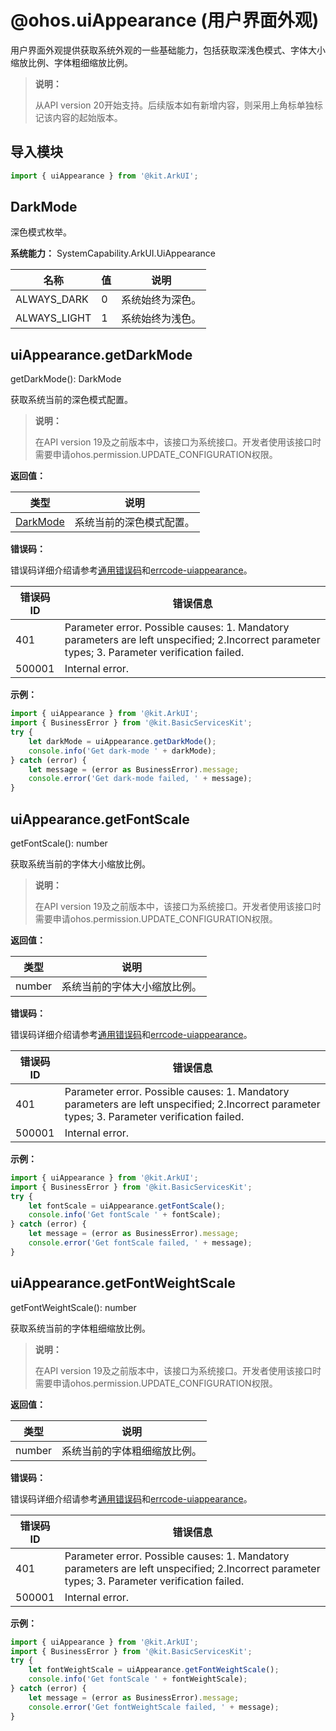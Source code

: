 # @ohos.uiAppearance (用户界面外观)

用户界面外观提供获取系统外观的一些基础能力，包括获取深浅色模式、字体大小缩放比例、字体粗细缩放比例。

> **说明：**
>
> 从API version 20开始支持。后续版本如有新增内容，则采用上角标单独标记该内容的起始版本。


## 导入模块

```ts
import { uiAppearance } from '@kit.ArkUI';
```


## DarkMode

深色模式枚举。


**系统能力：** SystemCapability.ArkUI.UiAppearance

| 名称 | 值 | 说明 |
| -- | -- | -- |
| ALWAYS_DARK | 0 | 系统始终为深色。  |
| ALWAYS_LIGHT | 1 | 系统始终为浅色。 |

## uiAppearance.getDarkMode

getDarkMode(): DarkMode

获取系统当前的深色模式配置。

<!--Del-->
> **说明：**
>
> 在API version 19及之前版本中，该接口为系统接口。开发者使用该接口时需要申请ohos.permission.UPDATE_CONFIGURATION权限。
<!--DelEnd-->

**返回值：** 

| 类型 | 说明 |
| -- | -- |
|[DarkMode](#darkmode) | 系统当前的深色模式配置。 |

**错误码：**

错误码详细介绍请参考[通用错误码](../errorcode-universal.md)和[errcode-uiappearance](errorcode-uiappearance.md)。

| 错误码ID | 错误信息 |
| -- | -- |
| 401      | Parameter error. Possible causes: 1. Mandatory parameters are left unspecified; 2.Incorrect parameter types; 3. Parameter verification failed.   |
| 500001 | Internal error. |

**示例：** 

```ts
import { uiAppearance } from '@kit.ArkUI';
import { BusinessError } from '@kit.BasicServicesKit';
try {
    let darkMode = uiAppearance.getDarkMode();
    console.info('Get dark-mode ' + darkMode);
} catch (error) {
    let message = (error as BusinessError).message;
    console.error('Get dark-mode failed, ' + message);
}
```


## uiAppearance.getFontScale

getFontScale(): number

获取系统当前的字体大小缩放比例。

<!--Del-->
> **说明：**
>
> 在API version 19及之前版本中，该接口为系统接口。开发者使用该接口时需要申请ohos.permission.UPDATE_CONFIGURATION权限。
<!--DelEnd-->

**返回值：** 

| 类型 | 说明 |
| -- | -- |
| number | 系统当前的字体大小缩放比例。 |

**错误码：**

错误码详细介绍请参考[通用错误码](../errorcode-universal.md)和[errcode-uiappearance](errorcode-uiappearance.md)。

| 错误码ID | 错误信息 |
| -- | -- |
| 401      | Parameter error. Possible causes: 1. Mandatory parameters are left unspecified; 2.Incorrect parameter types; 3. Parameter verification failed.   |
| 500001 | Internal error. |

**示例：** 

```ts
import { uiAppearance } from '@kit.ArkUI';
import { BusinessError } from '@kit.BasicServicesKit';
try {
    let fontScale = uiAppearance.getFontScale();
    console.info('Get fontScale ' + fontScale);
} catch (error) {
    let message = (error as BusinessError).message;
    console.error('Get fontScale failed, ' + message);
}
```


## uiAppearance.getFontWeightScale

getFontWeightScale(): number

获取系统当前的字体粗细缩放比例。

<!--Del-->
> **说明：**
>
> 在API version 19及之前版本中，该接口为系统接口。开发者使用该接口时需要申请ohos.permission.UPDATE_CONFIGURATION权限。
<!--DelEnd-->

**返回值：** 

| 类型 | 说明 |
| -- | -- |
| number | 系统当前的字体粗细缩放比例。 |

**错误码：**

错误码详细介绍请参考[通用错误码](../errorcode-universal.md)和[errcode-uiappearance](errorcode-uiappearance.md)。

| 错误码ID | 错误信息 |
| -- | -- |
| 401      | Parameter error. Possible causes: 1. Mandatory parameters are left unspecified; 2.Incorrect parameter types; 3. Parameter verification failed.   |
| 500001 | Internal error. |

**示例：** 

```ts
import { uiAppearance } from '@kit.ArkUI';
import { BusinessError } from '@kit.BasicServicesKit';
try {
    let fontWeightScale = uiAppearance.getFontWeightScale();
    console.info('Get fontScale ' + fontWeightScale);
} catch (error) {
    let message = (error as BusinessError).message;
    console.error('Get fontWeightScale failed, ' + message);
}
```